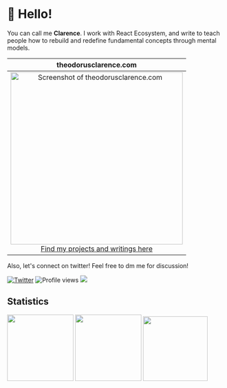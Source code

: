 # 👋 Hello!

You can call me **Clarence**. I work with React Ecosystem, and write to teach people how to rebuild and redefine fundamental concepts through mental models.

| theodorusclarence.com |
|:-:|
|<a href="https://theodorusclarence.com?ref=readme"><img width="400" alt="Screenshot of theodorusclarence.com" src="https://github.com/user-attachments/assets/1a864a57-169d-45d2-81fa-438bc0e77474"></a><br /><a href="https://theodorusclarence.com?ref=readme">Find my projects and writings here</a> | 



Also, let's connect on twitter! Feel free to dm me for discussion!

[![Twitter](https://img.shields.io/twitter/url/https/twitter.com/th_clarence.svg?style=social&label=Follow%20%40th_clarence)](https://twitter.com/th_clarence)
![Profile views](https://komarev.com/ghpvc/?username=theodorusclarence&color=gray)
![](https://hit.yhype.me/github/profile?user_id=55318172)


## Statistics

<div>
  <a href="https://github.com/theodorusclarence?tab=repositories&q=&type=&language=&sort=stargazers"><img height="154" src="https://github-readme-stats.vercel.app/api?username=theodorusclarence&show_icons=true&theme=react&count_private=true&hide=contribs" /></a>
  <img height="154" src="https://github-readme-stats.vercel.app/api/top-langs/?username=theodorusclarence&layout=compact&theme=react&hide=php&langs_count=6" />
  <a href="https://wakatime.com/@theodorusclarence"><img height="150" src="https://github-readme-stats.vercel.app/api/wakatime?username=theodorusclarence&layout=compact&theme=react&langs_count=6" /></a>
</div>
